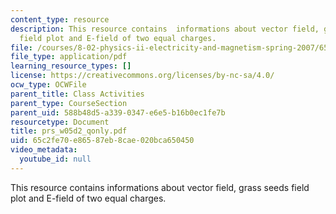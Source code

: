 ```yaml
---
content_type: resource
description: This resource contains  informations about vector field, grass seeds
  field plot and E-field of two equal charges.
file: /courses/8-02-physics-ii-electricity-and-magnetism-spring-2007/65c2fe70e86587eb8cae020bca650450_prs_w05d2_qonly.pdf
file_type: application/pdf
learning_resource_types: []
license: https://creativecommons.org/licenses/by-nc-sa/4.0/
ocw_type: OCWFile
parent_title: Class Activities
parent_type: CourseSection
parent_uid: 588b48d5-a339-0347-e6e5-b16b0ec1fe7b
resourcetype: Document
title: prs_w05d2_qonly.pdf
uid: 65c2fe70-e865-87eb-8cae-020bca650450
video_metadata:
  youtube_id: null
---
```

This resource contains  informations about vector field, grass seeds field plot and E-field of two equal charges.